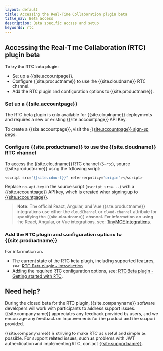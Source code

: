 ```yaml
---
layout: default
title: Accessing the Real-Time Collaboration plugin beta
title_nav: Beta access
description: Beta specific access and setup
keywords: rtc
---
```


## Accessing the Real-Time Collaboration (RTC) plugin beta

To try the RTC beta plugin:

* Set up a {{site.accountpage}}.
* Configure {{site.productname}} to use the {{site.cloudname}} RTC channel.
* Add the RTC plugin and configuration options to {{site.productname}}.

### Set up a {{site.accountpage}}

The RTC beta plugin is only available for {{site.cloudname}} deployments and requires a new or existing {{site.accountpage}} API Key.

To create a {{site.accountpage}}, visit the [{{site.accountpage}} sign-up page]({{site.accountsignup}}).

### Configure {{site.productname}} to use the {{site.cloudname}} RTC channel

To access the {{site.cloudname}} RTC channel (`5-rtc`), source {{site.productname}} using the following script:

```js
<script src="{{site.cdnurl}}" referrerpolicy="origin"></script>
```

Replace `no-api-key` in the source script (`<script src=...`) with a {{site.accountpage}} API key, which is created when signing up to [{{site.accountpage}}]({{site.accountsignup}}).

> **Note**: The official React, Angular, and Vue {{site.productname}} integrations use either the `cloudChannel` or `cloud-channel` attribute for specifying the {{site.cloudname}} channel. For information on using the React, Angular, or Vue integrations, see: [TinyMCE Integrations]({{site.baseurl}}/integrations/).

### Add the RTC plugin and configuration options to {{site.productname}}

For information on:

* The current state of the RTC beta plugin, including supported features, see: [RTC Beta plugin - Introduction]({{site.baseurl}}/rtc/introduction/).
* Adding the required RTC configuration options, see: [RTC Beta plugin - Getting started with RTC]({{site.baseurl}}/rtc/getting-started/).

## Need help?

During the closed beta for the RTC plugin, {{site.companyname}} software developers will work with participants to address support issues. {{site.companyname}} appreciates any feedback provided by users, and we encourage any feedback on improvements for the product and the support provided.

{{site.companyname}} is striving to make RTC as useful and simple as possible. For support related issues, such as problems with JWT authentication and implementing RTC, contact [{{site.supportname}}]({{site.supporturl}}).
